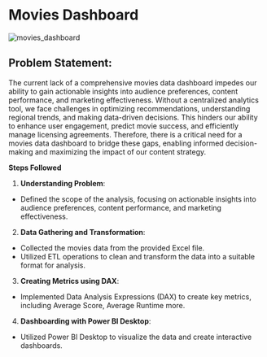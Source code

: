 # Movies Dashboard
![movies_dashboard](https://github.com/anuraggupta19/movies_dashboard_powerbi/assets/89268385/105de2d0-94f3-4ba9-a1db-5320dc623028)

## Problem Statement:
The current lack of a comprehensive movies data dashboard impedes our ability to gain actionable insights into audience preferences, content performance, and marketing effectiveness. Without a centralized analytics tool, we face challenges in optimizing recommendations, understanding regional trends, and making data-driven decisions. This hinders our ability to enhance user engagement, predict movie success, and efficiently manage licensing agreements. Therefore, there is a critical need for a movies data dashboard to bridge these gaps, enabling informed decision-making and maximizing the impact of our content strategy.

**Steps Followed**

1. **Understanding Problem**:
- Defined the scope of the analysis, focusing on actionable insights into audience preferences, content performance, and marketing effectiveness.
2. **Data Gathering and Transformation**:
- Collected the movies data from the provided Excel file.
- Utilized ETL operations to clean and transform the data into a suitable format for analysis.
3. **Creating Metrics using DAX**:
- Implemented Data Analysis Expressions (DAX) to create key metrics, including Average Score, Average Runtime more.
4. **Dashboarding with Power BI Desktop**:
- Utilized Power BI Desktop to visualize the data and create interactive dashboards.
